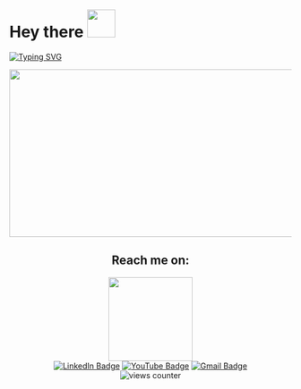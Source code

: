 <h1>
    Hey there
    <img src="https://media.giphy.com/media/hvRJCLFzcasrR4ia7z/giphy.gif" width="50">
  </h1>
</div>

[![Typing SVG](https://readme-typing-svg.herokuapp.com/?lines=I'm+Tayo+Aishah)](https://git.io/typing-svg)

<div align="center">
  <img src="https://media.giphy.com/media/USV0ym3bVWQJJmNu3N/giphy.gif" width="600" height="300">
</div>

<div align="center">
  <h2>Reach me on:</h2>
  <img src="https://media.giphy.com/media/fYBEN9TRdEnW0HDMJS/giphy.gif" width="150">
  <div id=social>
    <a href="https://linkedin.com/in/omotayo-aishah-sanusi"><img src="https://img.shields.io/badge/LinkedIn-blue?style=for-the-badge&logo=linkedin" alt="LinkedIn Badge"></a>
    <a href="#"><img src="https://img.shields.io/badge/YouTube-maroon?style=for-the-badge&logo=youtube" alt="YouTube Badge"></a>
    <a href="#"><img src="https://img.shields.io/badge/Gmail-red?style=for-the-badge&logo=gmail&logoColor=white" alt="Gmail Badge"></a>
  </div>
  <img src="https://komarev.com/ghpvc/?username=sogalipeau&style=for-the-badge&color=orange" alt="views counter">
</div>


  
  






<!--
**sogalipeau/sogalipeau** is a ✨ _special_ ✨ repository because its `README.md` (this file) appears on your GitHub profile.

Here are some ideas to get you started:

- 🔭 I’m currently working on ...
- 🌱 I’m currently learning ...
- 👯 I’m looking to collaborate on ...
- 🤔 I’m looking for help with ...
- 💬 Ask me about ...
- 📫 How to reach me: ...
- 😄 Pronouns: ...
- ⚡ Fun fact: ...
-->
